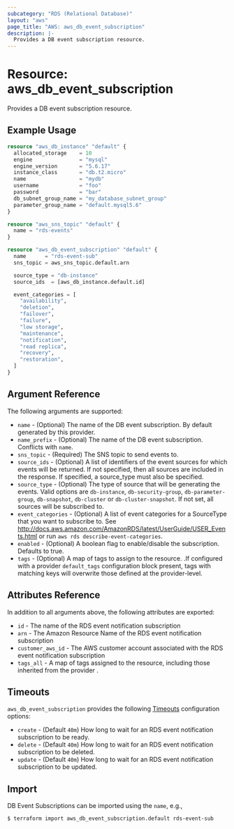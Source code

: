 ```yaml
---
subcategory: "RDS (Relational Database)"
layout: "aws"
page_title: "AWS: aws_db_event_subscription"
description: |-
  Provides a DB event subscription resource.
---
```


# Resource: aws_db_event_subscription

Provides a DB event subscription resource.

## Example Usage

```terraform
resource "aws_db_instance" "default" {
  allocated_storage    = 10
  engine               = "mysql"
  engine_version       = "5.6.17"
  instance_class       = "db.t2.micro"
  name                 = "mydb"
  username             = "foo"
  password             = "bar"
  db_subnet_group_name = "my_database_subnet_group"
  parameter_group_name = "default.mysql5.6"
}

resource "aws_sns_topic" "default" {
  name = "rds-events"
}

resource "aws_db_event_subscription" "default" {
  name      = "rds-event-sub"
  sns_topic = aws_sns_topic.default.arn

  source_type = "db-instance"
  source_ids  = [aws_db_instance.default.id]

  event_categories = [
    "availability",
    "deletion",
    "failover",
    "failure",
    "low storage",
    "maintenance",
    "notification",
    "read replica",
    "recovery",
    "restoration",
  ]
}
```

## Argument Reference

The following arguments are supported:

* `name` - (Optional) The name of the DB event subscription. By default generated by this provider.
* `name_prefix` - (Optional) The name of the DB event subscription. Conflicts with `name`.
* `sns_topic` - (Required) The SNS topic to send events to.
* `source_ids` - (Optional) A list of identifiers of the event sources for which events will be returned. If not specified, then all sources are included in the response. If specified, a source_type must also be specified.
* `source_type` - (Optional) The type of source that will be generating the events. Valid options are `db-instance`, `db-security-group`, `db-parameter-group`, `db-snapshot`, `db-cluster` or `db-cluster-snapshot`. If not set, all sources will be subscribed to.
* `event_categories` - (Optional) A list of event categories for a SourceType that you want to subscribe to. See http://docs.aws.amazon.com/AmazonRDS/latest/UserGuide/USER_Events.html or run `aws rds describe-event-categories`.
* `enabled` - (Optional) A boolean flag to enable/disable the subscription. Defaults to true.
* `tags` - (Optional) A map of tags to assign to the resource. .If configured with a provider `default_tags` configuration block present, tags with matching keys will overwrite those defined at the provider-level.

## Attributes Reference

In addition to all arguments above, the following attributes are exported:

* `id` - The name of the RDS event notification subscription
* `arn` - The Amazon Resource Name of the RDS event notification subscription
* `customer_aws_id` - The AWS customer account associated with the RDS event notification subscription
* `tags_all` - A map of tags assigned to the resource, including those inherited from the provider .

## Timeouts

`aws_db_event_subscription` provides the following [Timeouts](https://www.terraform.io/docs/configuration/blocks/resources/syntax.html#operation-timeouts)
configuration options:

- `create` - (Default `40m`) How long to wait for an RDS event notification subscription to be ready.
- `delete` - (Default `40m`) How long to wait for an RDS event notification subscription to be deleted.
- `update` - (Default `40m`) How long to wait for an RDS event notification subscription to be updated.

## Import

DB Event Subscriptions can be imported using the `name`, e.g.,

```
$ terraform import aws_db_event_subscription.default rds-event-sub
```
